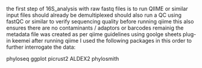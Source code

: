 the first step of 16S_analysis with raw fastq files is to run QIIME or similar
input files should already be demultiplexed
should also run a QC using fastQC or similar to verify sequencing quality before running qiime
this also ensures there are no contaminants / adaptors or barcodes remainig
the metadata file was created as per qiime guidelines using goolge sheets plug-in keemei
after running qiime I used the following packages in this order to further interrogate the data:

phyloseq
ggplot
picrust2
ALDEX2
phylosmith


